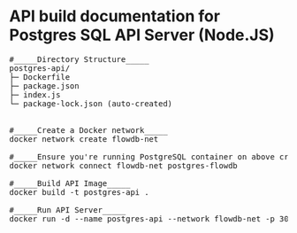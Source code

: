 <h1>API build documentation for Postgres SQL API Server (Node.JS)</h1>

<pre>
#_____Directory Structure_____
postgres-api/
├─ Dockerfile
├─ package.json
├─ index.js
└─ package-lock.json (auto-created)


#_____Create a Docker network_____
docker network create flowdb-net

#_____Ensure you're running PostgreSQL container on above created network_____
docker network connect flowdb-net postgres-flowdb

#_____Build API Image_____
docker build -t postgres-api .

#_____Run API Server_____
docker run -d --name postgres-api --network flowdb-net -p 3000:3000 postgres-api


</pre>
